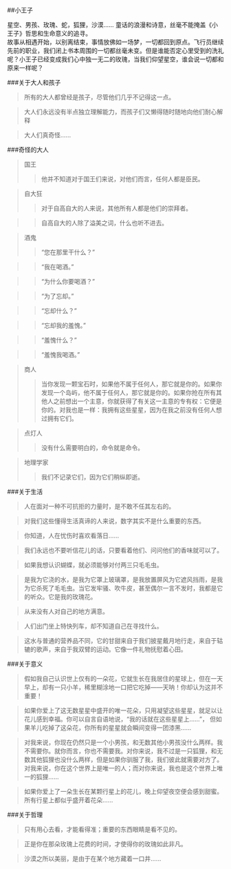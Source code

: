 ##小王子

星空、男孩、玫瑰、蛇，狐狸，沙漠…… 童话的浪漫和诗意，丝毫不能掩盖《小王子》哲思和生命意义的追寻。  
故事从相遇开始，以别离结束，事情放佛如一场梦，一切都回到原点。飞行员继续先前的职业，我们闭上书本周围的一切都丝毫未变。但是谁能否定心里受到的洗礼呢？小王子已经变成我们心中独一无二的玫瑰，当我们仰望星空，谁会说一切都和原来一样呢？

###关于大人和孩子

> 所有的大人都曾经是孩子，尽管他们几乎不记得这一点。  

> 大人们永远没有半点独立理解能力，而孩子们又懒得随时随地向他们耐心解释
     
> 大人们真奇怪……

###奇怪的大人
> 国王
> > 他并不知道对于国王们来说，对他们而言，任何人都是臣民。

> 自大狂
> > 对于自高自大的人来说，其他所有人都是他们的崇拜者。

> > 自高自大的人除了溢美之词，什么也听不进去。

> 酒鬼
> > “您在那里干什么？”

> > “我在喝酒。”

> > “为什么你要喝酒？”

> > “为了忘却。”

> > “忘却什么？”

> > “忘却我的羞愧。”

> > “羞愧什么？”

> > “羞愧我喝酒。”

> 商人
> > 当你发现一颗宝石时，如果他不属于任何人，那它就是你的。如果你发现一个岛屿，他不属于任何人，那它就是你的。如果你抢在所有其他人之前想出一个主意，你就获得了有关这一主意的专有权：它便是你的。对我也是一样：我拥有这些星星，因为在我之前没有任何人想过拥有它们。

> 点灯人
> > 没有什么需要明白的，命令就是命令。

> 地理学家
> > 我们不记录它们，因为它们稍纵即逝。

###关于生活
> 人在面对一种不可抗拒的力量时，是不敢不任其左右的。  

> 对我们这些懂得生活真谛的人来说，数字其实不是什么重要的东西。

> 你知道，人在忧伤时喜欢看落日……

> 我们永远也不要听信花儿的话，只要看着他们、问问他们的香味就可以了。

> 如果我想认识蝴蝶，就必须能够对付两三只毛毛虫。

> 是我为它浇的水，是我为它罩上玻璃罩，是我放置屏风为它遮风挡雨，是我为它杀死了毛毛虫。当它发牢骚、吹牛皮，甚至偶尔一言不发时，我都是它的听众。它是我的玫瑰花。

> 从来没有人对自己的地方满意。

> 人们出门坐上特快列车，却不知道自己在寻找什么。 

> 这水与普通的营养品不同，它的甘甜来自于我们披星戴月地行走，来自于轱辘的歌声，来自于我双臂的运动。它像一件礼物抚慰着心田。


###关于意义
> 假如我自己认识世上仅有的一朵花，它就生长在我居住的星球上，但在一天早上，却有一只小羊，稀里糊涂地一口把它吃掉——天呐！你却认为这并不重要！

> 如果你爱上了这无数星星中盛开的唯一花朵，只用凝望这些星星，就足以让花儿感到幸福。你可以自言自语地说，“我的话就在这些星星上……”， 但如果羊儿吃掉了这朵花，你所有的星星就会瞬间变得一团漆黑……

> 对我来说，你现在仍然只是一个小男孩，和无数其他小男孩没什么两样。我不需要你。就你而言，你也不需要我。对你来说，我不过是一只狐狸，和无数其他狐狸也没什么两样，但是如果你驯服了我，我们彼此就需要对方了。对我来说，你在这个世界上是唯一的人；而对你来说，我也是这个世界上唯一的狐狸……

> 如果你爱上了一朵生长在某颗行星上的花儿，晚上仰望夜空便会感到甜蜜。所有行星上都似乎盛开着花朵……

###关于哲理
> 只有用心去看，才能看得准；重要的东西眼睛是看不见的。

> 正是你在那朵玫瑰上花费的时间，才使得你的玫瑰如此非凡。

> 沙漠之所以美丽，是由于在某个地方藏着一口井……